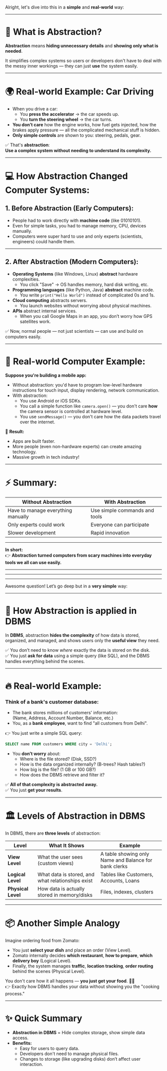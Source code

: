 Alright, let's dive into this in a **simple** and **real-world** way:

---

# 🧠 What is **Abstraction**?

**Abstraction** means **hiding unnecessary details** and **showing only what is needed**.

It simplifies complex systems so users or developers don't have to deal with the messy inner workings — they can just **use** the system easily.

---

# 🌍 Real-world Example: **Car Driving**

- When you drive a car:
  - You **press the accelerator** → the car speeds up.
  - You **turn the steering wheel** → the car turns.
- **You don’t care** how the engine works, how fuel gets injected, how the brakes apply pressure — all the complicated mechanical stuff is hidden.
- **Only simple controls** are shown to you: steering, pedals, gear.

✅ That's **abstraction**:  
**Use a complex system without needing to understand its complexity.**

---

# 💻 How Abstraction Changed Computer Systems:

## 1. **Before Abstraction (Early Computers):**
- People had to work directly with **machine code** (like 01010101).
- Even for simple tasks, you had to manage memory, CPU, devices manually.
- Computers were super hard to use and only experts (scientists, engineers) could handle them.

---

## 2. **After Abstraction (Modern Computers):**
- **Operating Systems** (like Windows, Linux) **abstract** hardware complexities.
  - You click "Save" → OS handles memory, hard disk writing, etc.
- **Programming languages** (like Python, Java) **abstract** machine code.
  - You write `print("Hello World")` instead of complicated 0s and 1s.
- **Cloud computing** abstracts servers.
  - You launch websites without worrying about physical machines.
- **APIs** abstract internal services.
  - When you call Google Maps in an app, you don’t worry how GPS satellites work.

✅ Now, normal people — not just scientists — can use and build on computers easily.

---

# 🚀 Real-world Computer Example:

**Suppose you're building a mobile app:**
- Without abstraction: you'd have to program low-level hardware instructions for touch input, display rendering, network communication.
- With abstraction:
  - You use Android or iOS SDKs.
  - You call a simple function like `camera.open()` — you don't care **how** the camera sensor is controlled at hardware level.
  - You use `sendMessage()` — you don't care how the data packets travel over the internet.

🎯 **Result:**  
- Apps are built faster.  
- More people (even non-hardware experts) can create amazing technology.  
- Massive growth in tech industry!

---

# ⚡ Summary:

| Without Abstraction                  | With Abstraction                    |
|---------------------------------------|-------------------------------------|
| Have to manage everything manually    | Use simple commands and tools       |
| Only experts could work               | Everyone can participate            |
| Slower development                    | Rapid innovation                    |

---

**In short:**  
👉 **Abstraction turned computers from scary machines into everyday tools we all can use easily.**

---
---
---


Awesome question! Let’s go deep but in a **very simple** way:

---

# 💬 How **Abstraction** is applied in **DBMS**

In **DBMS**, abstraction **hides the complexity** of how data is stored, organized, and managed, and shows users only the **useful view** they need.

✅ You don’t need to know *where* exactly the data is stored on the disk.  
✅ You just **ask for data** using a simple query (like SQL), and the DBMS handles everything behind the scenes.

---

# 🔥 Real-world Example:

### Think of a **bank's customer database**:

- The bank stores millions of customers' information:  
  (Name, Address, Account Number, Balance, etc.)
- You, as a **bank employee**, want to find "all customers from Delhi".

👉 You just write a simple SQL query:  
```sql
SELECT name FROM customers WHERE city = 'Delhi';
```

- You **don’t worry** about:
  - Where is the file stored? (Disk, SSD?)
  - How is the data organized internally? (B-trees? Hash tables?)
  - How big is the file? (1 GB or 100 GB?)
  - How does the DBMS retrieve and filter it?

✅ **All of that complexity is abstracted away.**  
✅ You just **get your results**.

---

# 🏛️ Levels of Abstraction in DBMS

In DBMS, there are **three levels** of abstraction:

| Level              | What It Shows                  | Example                        |
|--------------------|---------------------------------|--------------------------------|
| **View Level**      | What the user sees (custom views) | A table showing only Name and Balance for bank clerks |
| **Logical Level**   | What data is stored, and what relationships exist | Tables like Customers, Accounts, Loans |
| **Physical Level**  | How data is actually stored in memory/disks | Files, indexes, clusters |

---

# 📦 Another Simple Analogy

Imagine ordering food from Zomato:

- You just **select your dish** and place an order (View Level).
- Zomato internally decides **which restaurant**, **how to prepare**, **which delivery boy** (Logical Level).
- Finally, the system manages **traffic**, **location tracking**, **order routing** behind the scenes (Physical Level).

You don't care how it all happens — **you just get your food**. 🍔🚀  
👉 Exactly how DBMS handles your data without showing you the "cooking process."

---

# ✨ Quick Summary

- **Abstraction in DBMS** = Hide complex storage, show simple data access.
- **Benefits:**
  - Easy for users to query data.
  - Developers don't need to manage physical files.
  - Changes to storage (like upgrading disks) don’t affect user interaction.

